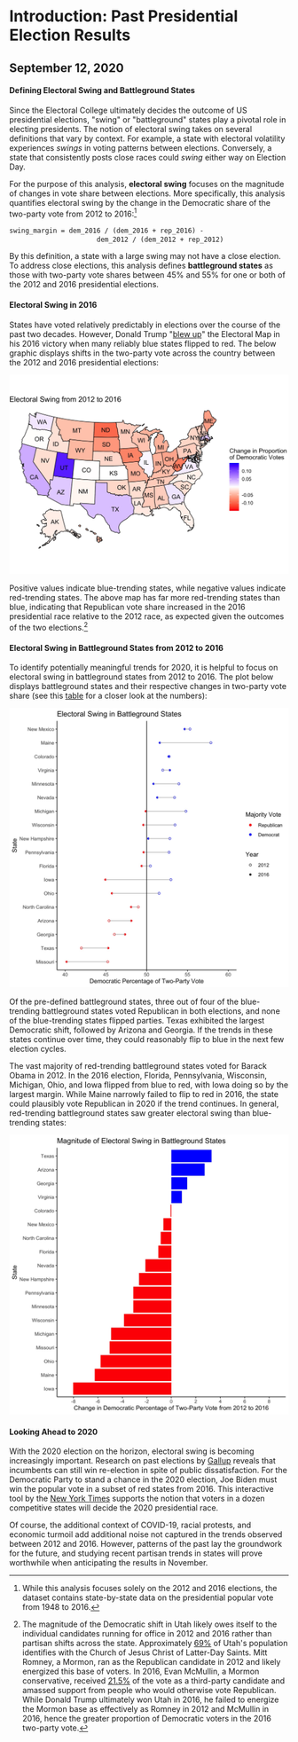 # Introduction: Past Presidential Election Results
## September 12, 2020

#### Defining Electoral Swing and Battleground States

Since the Electoral College ultimately decides the outcome of US presidential elections, "swing" or "battleground" states play a pivotal role in electing presidents. The notion of electoral swing takes on several definitions that vary by context. For example, a state with electoral volatility experiences *swings* in voting patterns between elections. Conversely, a state that consistently posts close races could *swing* either way on Election Day. 

For the purpose of this analysis, **electoral swing** focuses on the magnitude of changes in vote share between elections. More specifically, this analysis quantifies electoral swing by the change in the Democratic share of the two-party vote from 2012 to 2016:[^1]

```
swing_margin = dem_2016 / (dem_2016 + rep_2016) - 
                      dem_2012 / (dem_2012 + rep_2012)

```

By this definition, a state with a large swing may not have a close election. To address close elections, this analysis defines **battleground states** as those with two-party vote shares between 45% and 55% for one or both of the 2012 and 2016 presidential elections.

#### Electoral Swing in 2016

States have voted relatively predictably in elections over the course of the past two decades. However, Donald Trump "[blew up](https://www.politico.com/news/magazine/2020/02/07/election-2020-new-electoral-map-110496)" the Electoral Map in his 2016 victory when many reliably blue states flipped to red. The below graphic displays shifts in the two-party vote across the country between the 2012 and 2016 presidential elections: 

![](../figures/swing_map.jpg)

Positive values indicate blue-trending states, while negative values indicate red-trending states. The above map has far more red-trending states than blue, indicating that Republican vote share increased in the 2016 presidential race relative to the 2012 race, as expected given the outcomes of the two elections.[^bignote]

#### Electoral Swing in Battleground States from 2012 to 2016

To identify potentially meaningful trends for 2020, it is helpful to focus on electoral swing in battleground states from 2012 to 2016. The plot below displays battleground states and their respective changes in two-party vote share (see this  [table](../figures/swing_table.html) for a closer look at the numbers):

![](../figures/swing_point_line.jpg)

Of the pre-defined battleground states, three out of four of the blue-trending battleground states voted Republican in both elections, and none of the blue-trending states flipped parties. Texas exhibited the largest Democratic shift, followed by Arizona and Georgia. If the trends in these states continue over time, they could reasonably flip to blue in the next few election cycles. 

The vast majority of red-trending battleground states voted for Barack Obama in 2012. In the 2016 election, Florida, Pennsylvania, Wisconsin, Michigan, Ohio, and Iowa flipped from blue to red, with Iowa doing so by the largest margin. While Maine narrowly failed to flip to red in 2016, the state could plausibly vote Republican in 2020 if the trend continues. In general, red-trending battleground states saw greater electoral swing than blue-trending states:

![](../figures/swing_bars.jpg)

#### Looking Ahead to 2020

With the 2020 election on the horizon, electoral swing is becoming increasingly important. Research on past elections by [Gallup](https://news.gallup.com/poll/313079/mood-doesn-bright-incumbents-win.aspx) reveals that incumbents can still win re-election in spite of public dissatisfaction. For the Democratic Party to stand a chance in the 2020 election, Joe Biden must win the popular vote in a subset of red states from 2016. This interactive tool by the [New York Times](https://www.nytimes.com/interactive/2020/us/elections/election-states-biden-trump.html) supports the notion that voters in a dozen competitive states will decide the 2020 presidential race.

Of course, the additional context of COVID-19, racial protests, and economic turmoil add additional noise not captured in the trends observed between 2012 and 2016. However, patterns of the past lay the groundwork for the future, and studying recent partisan trends in states will prove worthwhile when anticipating the results in November.


[^1]: While this analysis focuses solely on the 2012 and 2016 elections, the dataset contains state-by-state data on the presidential popular vote from 1948 to 2016.
[^bignote]: The magnitude of the Democratic shift in Utah likely owes itself to the individual candidates running for office in 2012 and 2016 rather than partisan shifts across the state. Approximately [69%](https://newsroom.churchofjesuschrist.org/facts-and-statistics/state/utah) of Utah's population identifies with the Church of Jesus Christ of Latter-Day Saints. Mitt Romney, a Mormon, ran as the Republican candidate in 2012 and likely energized this base of voters. In 2016, Evan McMullin, a Mormon conservative, received [21.5%](https://www.270towin.com/states/Utah) of the vote as a third-party candidate and amassed support from people who would otherwise vote Republican. While Donald Trump ultimately won Utah in 2016, he failed to energize the Mormon base as effectively as Romney in 2012 and McMullin in 2016, hence the greater proportion of Democratic voters in the 2016 two-party vote.
